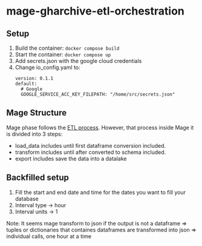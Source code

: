 # mage-gharchive-etl-orchestration

## Setup

1. Build the container: `docker compose build`
2. Start the container: `docker compose up`
3. Add secrets.json with the google cloud credentials
4. Change io_config.yaml to:
    ```
    version: 0.1.1
    default:
      # Google
      GOOGLE_SERVICE_ACC_KEY_FILEPATH: "/home/src/secrets.json"
      ```


## Mage Structure

Mage phase follows the [ETL process](../README.md#etl). However, that process inside Mage it is divided into 3 steps:

- load_data includes until first dataframe conversion included.
- transform includes until after converted to schema included.
- export includes save the data into a datalake


## Backfilled setup

1. Fill the start and end date and time for the dates you want to fill your database
1. Interval type -> hour
1. Interval units -> 1

Note:
It seems mage transform to json if the output is not a dataframe => tuples or dictionaries that containes dataframes are transformed into json => individual calls, one hour at a time